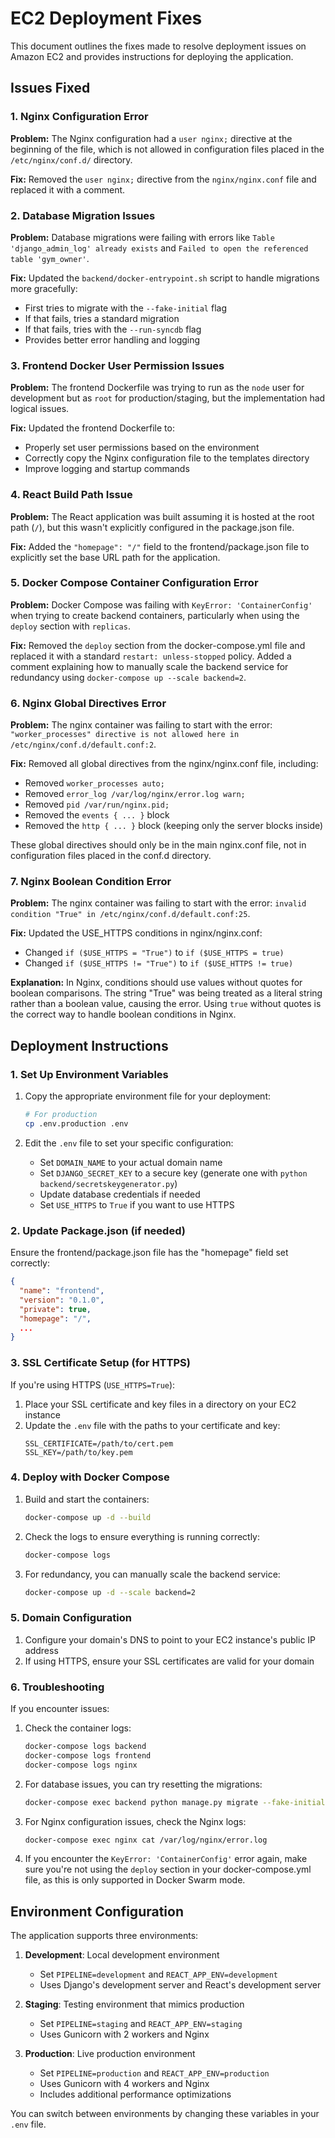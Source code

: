 # EC2 Deployment Fixes

This document outlines the fixes made to resolve deployment issues on Amazon EC2 and provides instructions for deploying the application.

## Issues Fixed

### 1. Nginx Configuration Error

**Problem:** The Nginx configuration had a `user nginx;` directive at the beginning of the file, which is not allowed in configuration files placed in the `/etc/nginx/conf.d/` directory.

**Fix:** Removed the `user nginx;` directive from the `nginx/nginx.conf` file and replaced it with a comment.

### 2. Database Migration Issues

**Problem:** Database migrations were failing with errors like `Table 'django_admin_log' already exists` and `Failed to open the referenced table 'gym_owner'`.

**Fix:** Updated the `backend/docker-entrypoint.sh` script to handle migrations more gracefully:
- First tries to migrate with the `--fake-initial` flag
- If that fails, tries a standard migration
- If that fails, tries with the `--run-syncdb` flag
- Provides better error handling and logging

### 3. Frontend Docker User Permission Issues

**Problem:** The frontend Dockerfile was trying to run as the `node` user for development but as `root` for production/staging, but the implementation had logical issues.

**Fix:** Updated the frontend Dockerfile to:
- Properly set user permissions based on the environment
- Correctly copy the Nginx configuration file to the templates directory
- Improve logging and startup commands

### 4. React Build Path Issue

**Problem:** The React application was built assuming it is hosted at the root path (`/`), but this wasn't explicitly configured in the package.json file.

**Fix:** Added the `"homepage": "/"` field to the frontend/package.json file to explicitly set the base URL path for the application.

### 5. Docker Compose Container Configuration Error

**Problem:** Docker Compose was failing with `KeyError: 'ContainerConfig'` when trying to create backend containers, particularly when using the `deploy` section with `replicas`.

**Fix:** Removed the `deploy` section from the docker-compose.yml file and replaced it with a standard `restart: unless-stopped` policy. Added a comment explaining how to manually scale the backend service for redundancy using `docker-compose up --scale backend=2`.

### 6. Nginx Global Directives Error

**Problem:** The nginx container was failing to start with the error: `"worker_processes" directive is not allowed here in /etc/nginx/conf.d/default.conf:2`.

**Fix:** Removed all global directives from the nginx/nginx.conf file, including:
- Removed `worker_processes auto;`
- Removed `error_log /var/log/nginx/error.log warn;`
- Removed `pid /var/run/nginx.pid;`
- Removed the `events { ... }` block
- Removed the `http { ... }` block (keeping only the server blocks inside)

These global directives should only be in the main nginx.conf file, not in configuration files placed in the conf.d directory.

### 7. Nginx Boolean Condition Error

**Problem:** The nginx container was failing to start with the error: `invalid condition "True" in /etc/nginx/conf.d/default.conf:25`.

**Fix:** Updated the USE_HTTPS conditions in nginx/nginx.conf:
- Changed `if ($USE_HTTPS = "True")` to `if ($USE_HTTPS = true)`
- Changed `if ($USE_HTTPS != "True")` to `if ($USE_HTTPS != true)`

**Explanation:** In Nginx, conditions should use values without quotes for boolean comparisons. The string "True" was being treated as a literal string rather than a boolean value, causing the error. Using `true` without quotes is the correct way to handle boolean conditions in Nginx.

## Deployment Instructions

### 1. Set Up Environment Variables

1. Copy the appropriate environment file for your deployment:
   ```bash
   # For production
   cp .env.production .env
   ```

2. Edit the `.env` file to set your specific configuration:
   - Set `DOMAIN_NAME` to your actual domain name
   - Set `DJANGO_SECRET_KEY` to a secure key (generate one with `python backend/secretskeygenerator.py`)
   - Update database credentials if needed
   - Set `USE_HTTPS` to `True` if you want to use HTTPS

### 2. Update Package.json (if needed)

Ensure the frontend/package.json file has the "homepage" field set correctly:
```json
{
  "name": "frontend",
  "version": "0.1.0",
  "private": true,
  "homepage": "/",
  ...
}
```

### 3. SSL Certificate Setup (for HTTPS)

If you're using HTTPS (`USE_HTTPS=True`):

1. Place your SSL certificate and key files in a directory on your EC2 instance
2. Update the `.env` file with the paths to your certificate and key:
   ```
   SSL_CERTIFICATE=/path/to/cert.pem
   SSL_KEY=/path/to/key.pem
   ```

### 4. Deploy with Docker Compose

1. Build and start the containers:
   ```bash
   docker-compose up -d --build
   ```

2. Check the logs to ensure everything is running correctly:
   ```bash
   docker-compose logs
   ```

3. For redundancy, you can manually scale the backend service:
   ```bash
   docker-compose up -d --scale backend=2
   ```

### 5. Domain Configuration

1. Configure your domain's DNS to point to your EC2 instance's public IP address
2. If using HTTPS, ensure your SSL certificates are valid for your domain

### 6. Troubleshooting

If you encounter issues:

1. Check the container logs:
   ```bash
   docker-compose logs backend
   docker-compose logs frontend
   docker-compose logs nginx
   ```

2. For database issues, you can try resetting the migrations:
   ```bash
   docker-compose exec backend python manage.py migrate --fake-initial
   ```

3. For Nginx configuration issues, check the Nginx logs:
   ```bash
   docker-compose exec nginx cat /var/log/nginx/error.log
   ```

4. If you encounter the `KeyError: 'ContainerConfig'` error again, make sure you're not using the `deploy` section in your docker-compose.yml file, as this is only supported in Docker Swarm mode.

## Environment Configuration

The application supports three environments:

1. **Development**: Local development environment
   - Set `PIPELINE=development` and `REACT_APP_ENV=development`
   - Uses Django's development server and React's development server

2. **Staging**: Testing environment that mimics production
   - Set `PIPELINE=staging` and `REACT_APP_ENV=staging`
   - Uses Gunicorn with 2 workers and Nginx

3. **Production**: Live production environment
   - Set `PIPELINE=production` and `REACT_APP_ENV=production`
   - Uses Gunicorn with 4 workers and Nginx
   - Includes additional performance optimizations

You can switch between environments by changing these variables in your `.env` file.